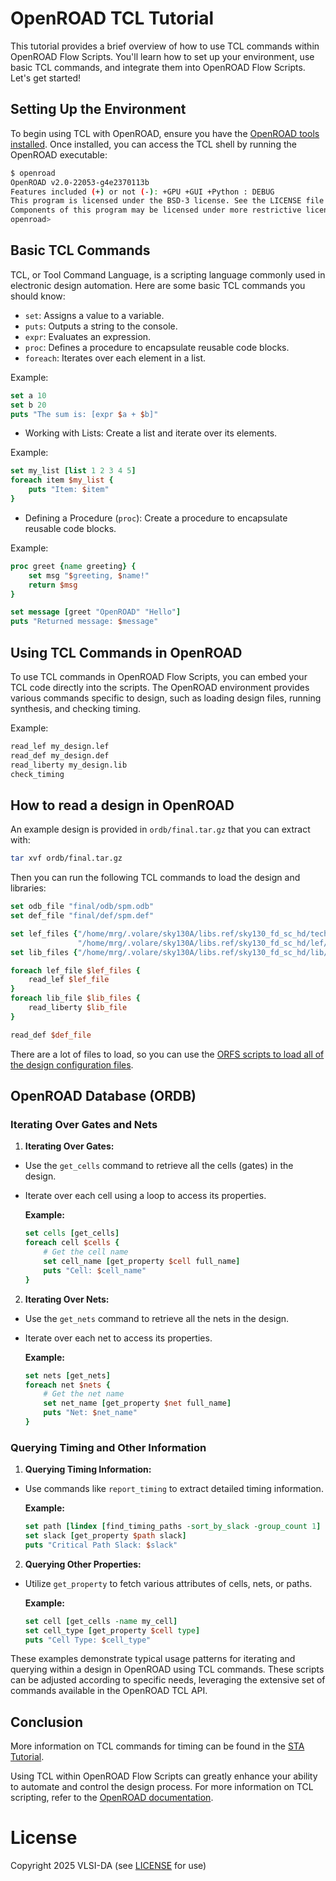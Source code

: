 # OpenROAD TCL Tutorial

This tutorial provides a brief overview of how to use TCL commands within OpenROAD Flow Scripts. You'll learn how to set up your environment, use basic TCL commands, and integrate them into OpenROAD Flow Scripts. Let's get started!

## Setting Up the Environment

To begin using TCL with OpenROAD, ensure you have the [OpenROAD tools installed](orfs-installation.md).
Once installed, you can access the TCL shell by running the
OpenROAD executable:

```bash
$ openroad
OpenROAD v2.0-22053-g4e2370113b
Features included (+) or not (-): +GPU +GUI +Python : DEBUG
This program is licensed under the BSD-3 license. See the LICENSE file for details.
Components of this program may be licensed under more restrictive licenses which must be honored.
openroad>

```

## Basic TCL Commands

TCL, or Tool Command Language, is a scripting language commonly used in electronic design automation. Here are some basic TCL commands you should know:

- `set`: Assigns a value to a variable.
- `puts`: Outputs a string to the console.
- `expr`: Evaluates an expression.
- `proc`: Defines a procedure to encapsulate reusable code blocks.
- `foreach`: Iterates over each element in a list.

Example:

```tcl
set a 10
set b 20
puts "The sum is: [expr $a + $b]"
```

- Working with Lists: Create a list and iterate over its elements.

Example:

```tcl
set my_list [list 1 2 3 4 5]
foreach item $my_list {
    puts "Item: $item"
}
```

- Defining a Procedure (`proc`): Create a procedure to encapsulate reusable code blocks.

Example:

```tcl
proc greet {name greeting} {
    set msg "$greeting, $name!"
    return $msg
}

set message [greet "OpenROAD" "Hello"]
puts "Returned message: $message"
```

## Using TCL Commands in OpenROAD

To use TCL commands in OpenROAD Flow Scripts, you can embed your TCL code
directly into the scripts. The OpenROAD environment provides various commands
specific to design, such as loading design files, running synthesis, and
checking timing.

Example:

```tcl
read_lef my_design.lef
read_def my_design.def
read_liberty my_design.lib
check_timing
```

## How to read a design in OpenROAD

An example design is provided in `ordb/final.tar.gz` that you can extract with:

```bash
tar xvf ordb/final.tar.gz
```

Then you can run the following TCL commands to load the design and libraries:

```tcl
set odb_file "final/odb/spm.odb"
set def_file "final/def/spm.def"

set lef_files {"/home/mrg/.volare/sky130A/libs.ref/sky130_fd_sc_hd/techlef/sky130_fd_sc_hd__nom.tlef"
               "/home/mrg/.volare/sky130A/libs.ref/sky130_fd_sc_hd/lef/sky130_fd_sc_hd.lef"}
set lib_files {"/home/mrg/.volare/sky130A/libs.ref/sky130_fd_sc_hd/lib/sky130_fd_sc_hd__tt_025C_1v80.lib"}

foreach lef_file $lef_files {
    read_lef $lef_file
}
foreach lib_file $lib_files {
    read_liberty $lib_file
}

read_def $def_file

```

There are a lot of files to load, so you can use the [ORFS scripts to load all
of the design configuration files](https://vlsida.github.io/chip-tutorials/orfs-walkthrough.html#interactive-tcl-usage).

## OpenROAD Database (ORDB)

### Iterating Over Gates and Nets

1. **Iterating Over Gates:**

- Use the `get_cells` command to retrieve all the cells (gates) in the design.
- Iterate over each cell using a loop to access its properties.

  **Example:**

  ```tcl
  set cells [get_cells]
  foreach cell $cells {
      # Get the cell name
      set cell_name [get_property $cell full_name]
      puts "Cell: $cell_name"
  }
  ```

2. **Iterating Over Nets:**

- Use the `get_nets` command to retrieve all the nets in the design.
- Iterate over each net to access its properties.

  **Example:**

  ```tcl
  set nets [get_nets]
  foreach net $nets {
      # Get the net name
      set net_name [get_property $net full_name]
      puts "Net: $net_name"
  }
  ```

### Querying Timing and Other Information

1. **Querying Timing Information:**

- Use commands like `report_timing` to extract detailed timing information.

  **Example:**

  ```tcl
  set path [lindex [find_timing_paths -sort_by_slack -group_count 1] 0]
  set slack [get_property $path slack]
  puts "Critical Path Slack: $slack"
  ```

2. **Querying Other Properties:**

- Utilize `get_property` to fetch various attributes of cells, nets, or paths.

  **Example:**

  ```tcl
  set cell [get_cells -name my_cell]
  set cell_type [get_property $cell type]
  puts "Cell Type: $cell_type"
  ```

These examples demonstrate typical usage patterns for iterating and querying
within a design in OpenROAD using TCL commands. These scripts can be adjusted
according to specific needs, leveraging the extensive set of commands available
in the OpenROAD TCL API.

## Conclusion

More information on TCL commands for timing can be found in the [STA
Tutorial](sta.md).

Using TCL within OpenROAD Flow Scripts can greatly enhance your ability to
automate and control the design process. For more information on TCL scripting,
refer to the [OpenROAD documentation](https://openroad.readthedocs.io/).

# License

Copyright 2025 VLSI-DA (see [LICENSE](LICENSE) for use)
